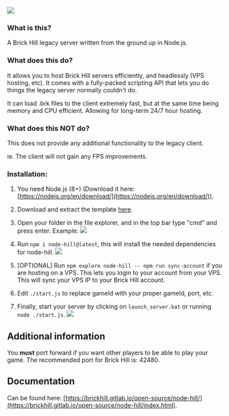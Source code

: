 ![](https://cdn.discordapp.com/attachments/601268924251897856/625840747828084757/node-hill_SMALL.png)

### What is this?
A Brick Hill legacy server written from the ground up in Node.js.

### What does this do?
It allows you to host Brick Hill servers efficiently, and headlessly (VPS hosting, etc). It comes
with a fully-packed scripting API that lets you do things the legacy server normally couldn't do.

It can load .brk files to the client extremely fast, but at the same time being memory and CPU
efficient. Allowing for long-term 24/7 hour hosting.

### What does this NOT do?
This does not provide any additional functionality to the legacy client.

ie. The client will not gain any FPS improvements.

### Installation:

1. You need Node.js (8+) (Download it here: [https://nodejs.org/en/download/](https://nodejs.org/en/download/)).

2. Download and extract the template [here](https://cdn.discordapp.com/attachments/705586171052294184/743879528065269870/Node-hill-8.4.0-Template.zip).

3. Open your folder in the file explorer, and in the top bar type "cmd" and press enter.
Example: ![](https://cdn.discordapp.com/attachments/601268924251897856/648273282315059247/unknown.png)

4. Run `npm i node-hill@latest`, this will install the needed dependencies for node-hill.
![](https://cdn.discordapp.com/attachments/601268924251897856/648273827704602635/unknown.png)

5. [OPTIONAL] Run `npm explore node-hill -- npm run sync-account` if you are hosting on a VPS. This lets you login to your
account from your VPS. This will sync your VPS IP to your Brick Hill account.

6. Edit `./start.js` to replace gameId with your proper gameId, port, etc.

7. Finally, start your server by clicking on `launch_server.bat` or running `node ./start.js`.
![](https://cdn.discordapp.com/attachments/601268924251897856/648274112740982794/unknown.png)


## Additional information
You __must__ port forward if you want other players to be able to play your game. The recommended port for Brick Hill is: 42480.

## Documentation
Can be found here: [https://brickhill.gitlab.io/open-source/node-hill/](https://brickhill.gitlab.io/open-source/node-hill/index.html).